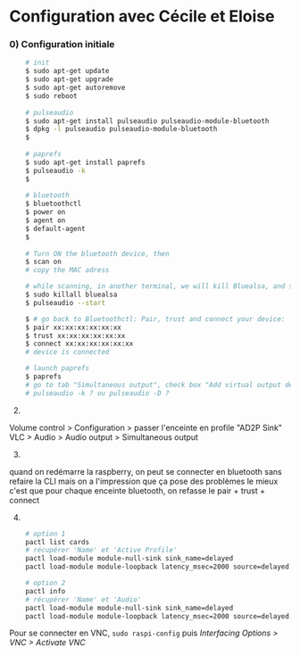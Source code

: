 # Configuration avec Cécile et Eloise

### 0) Configuration initiale
```bash
    # init
    $ sudo apt-get update
    $ sudo apt-get upgrade
    $ sudo apt-get autoremove
    $ sudo reboot
    
    # pulseaudio
    $ sudo apt-get install pulseaudio pulseaudio-module-bluetooth
    $ dpkg -l pulseaudio pulseaudio-module-bluetooth
    $ 
    
    # paprefs
    $ sudo apt-get install paprefs
    $ pulseaudio -k
    $ 
    
    # bluetooth
    $ bluetoothctl
    $ power on
    $ agent on
    $ default-agent
    $ 
    
    # Turn ON the bluetooth device, then
    $ scan on
    # copy the MAC adress

    # while scanning, in another terminal, we will kill Bluealsa, and start PulseAudio
    $ sudo killall bluealsa
    $ pulseaudio --start

    $ # go back to Bluetoothctl: Pair, trust and connect your device:
    $ pair xx:xx:xx:xx:xx:xx
    $ trust xx:xx:xx:xx:xx:xx
    $ connect xx:xx:xx:xx:xx:xx
    # device is connected

    # launch paprefs
    $ paprefs
    # go to tab "Simultaneous output", check box "Add virtual output device..."
    # pulseaudio -k ? ou pulseaudio -D ?
```

2.
Volume control > Configuration > passer l'enceinte en profile "AD2P Sink"
VLC > Audio > Audio output > Simultaneous output

3.
quand on redémarre la raspberry, on peut se connecter en bluetooth sans refaire la CLI mais on a l'impression que ça pose des problèmes
le mieux c'est que pour chaque enceinte bluetooth, on refasse le pair + trust + connect

4.
```bash
    # option 1
    pactl list cards
    # récupérer 'Name' et 'Active Profile'
    pactl load-module module-null-sink sink_name=delayed
    pactl load-module module-loopback latency_msec=2000 source=delayed.monitor sink=NAME.ACTIVE-PROFILE

    # option 2
    pactl info
    # récupérer 'Name' et 'Audio'
    pactl load-module module-null-sink sink_name=delayed
    pactl load-module module-loopback latency_msec=2000 source=delayed.monitor sink=NAME.AUDIO
```

Pour se connecter en VNC, `sudo raspi-config` puis *Interfacing Options > VNC > Activate VNC*